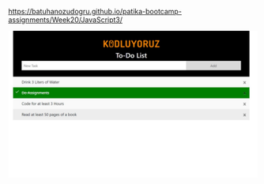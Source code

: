 https://batuhanozudogru.github.io/patika-bootcamp-assignments/Week20/JavaScript3/

![Alt text](assets/toDoList.JPG)